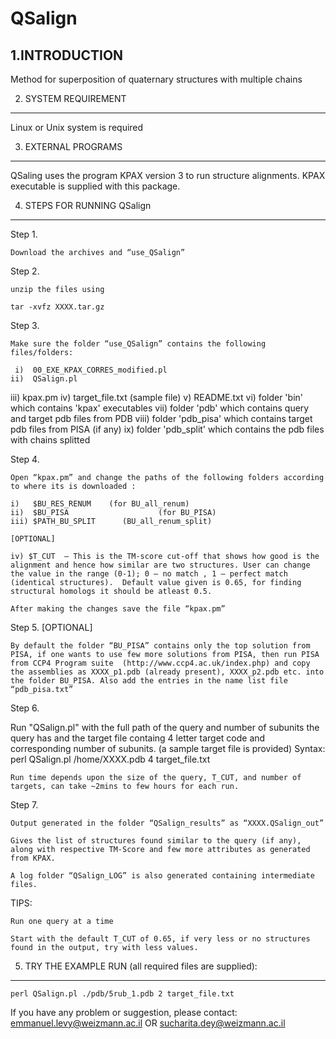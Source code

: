 # QSalign

1.INTRODUCTION
--------------------
Method for superposition of quaternary structures with multiple chains

2. SYSTEM REQUIREMENT
---------------------
Linux or Unix system is required

3. EXTERNAL PROGRAMS
---------------------

QSaling uses the program KPAX version 3 to run structure alignments. KPAX executable is supplied with this package.

4. STEPS FOR RUNNING QSalign
------------------------------

  Step 1.

    Download the archives and “use_QSalign”      

  Step 2.

    unzip the files using

    tar -xvfz XXXX.tar.gz

  Step 3.

    Make sure the folder “use_QSalign” contains the following files/folders:

     i)  00_EXE_KPAX_CORRES_modified.pl
    ii)  QSalign.pl
   iii)  kpax.pm
    iv)  target_file.txt (sample file)
     v)  README.txt
    vi)  folder 'bin' which contains 'kpax' executables
   vii)  folder 'pdb' which contains query and target pdb files from PDB
  viii)  folder 'pdb_pisa' which contains target pdb files from PISA (if any)
    ix)  folder 'pdb_split' which contains the pdb files with chains splitted

  Step 4.

    Open “kpax.pm” and change the paths of the following folders according to where its is downloaded :

    i)   $BU_RES_RENUM    (for BU_all_renum)
    ii)  $BU_PISA                    (for BU_PISA)
    iii) $PATH_BU_SPLIT      (BU_all_renum_split)

    [OPTIONAL]

    iv) $T_CUT  – This is the TM-score cut-off that shows how good is the alignment and hence how similar are two structures. User can change the value in the range (0-1); 0 – no match , 1 – perfect match (identical structures).  Default value given is 0.65, for finding structural homologs it should be atleast 0.5.

    After making the changes save the file “kpax.pm”

  Step 5. [OPTIONAL]

    By default the folder “BU_PISA” contains only the top solution from PISA, if one wants to use few more solutions from PISA, then run PISA from CCP4 Program suite  (http://www.ccp4.ac.uk/index.php) and copy the assemblies as XXXX_p1.pdb (already present), XXXX_p2.pdb etc. into the folder BU_PISA. Also add the entries in the name list file “pdb_pisa.txt”

  Step 6.
  
   Run  "QSalign.pl" with the full path of the query and number of subunits the query has and the target file containg 4 letter target code and corresponding number of subunits.
        (a sample target file is provided)
        Syntax:
        perl QSalign.pl /home/XXXX.pdb 4 target_file.txt

    Run time depends upon the size of the query, T_CUT, and number of targets, can take ~2mins to few hours for each run.

  Step 7.

    Output generated in the folder “QSalign_results” as “XXXX.QSalign_out”

    Gives the list of structures found similar to the query (if any), along with respective TM-Score and few more attributes as generated from KPAX.

    A log folder “QSalign_LOG” is also generated containing intermediate files.


  TIPS:

    Run one query at a time

    Start with the default T_CUT of 0.65, if very less or no structures found in the output, try with less values.


5. TRY THE EXAMPLE RUN (all required files are supplied):
----------------------------------------------------------

    perl QSalign.pl ./pdb/5rub_1.pdb 2 target_file.txt
    

If you have any problem or suggestion, please contact:
emmanuel.levy@weizmann.ac.il OR sucharita.dey@weizmann.ac.il


